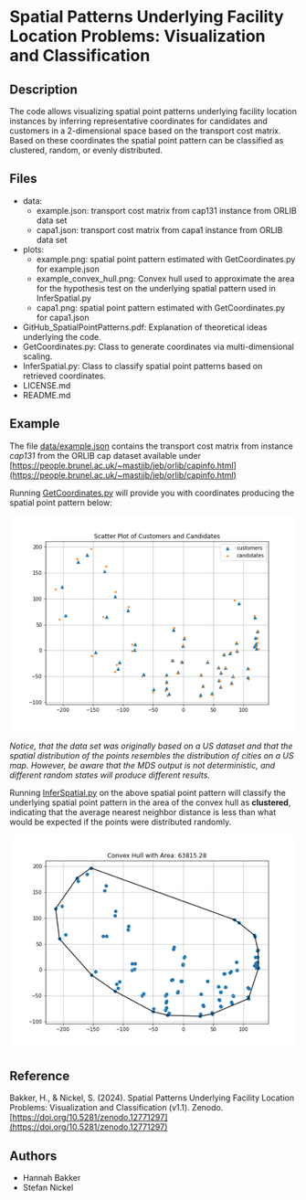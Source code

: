 # Spatial Patterns Underlying Facility Location Problems: Visualization and Classification

## Description
The code allows visualizing spatial point patterns underlying facility location instances by inferring representative coordinates for candidates and customers in a 2-dimensional space based on the transport cost matrix. Based on these coordinates the spatial point pattern can be classified as clustered, random, or evenly distributed.

## Files
- data:
  - example.json: transport cost matrix from cap131 instance from ORLIB data set
  - capa1.json: transport cost matrix from capa1 instance from ORLIB data set
- plots:
  - example.png: spatial point pattern estimated with GetCoordinates.py for example.json
  - example_convex_hull.png: Convex hull used to approximate the area for the hypothesis test on the underlying spatial pattern used in InferSpatial.py
  - capa1.png: spatial point pattern estimated with GetCoordinates.py for capa1.json
- GitHub_SpatialPointPatterns.pdf: Explanation of theoretical ideas underlying the code.
- GetCoordinates.py: Class to generate coordinates via multi-dimensional scaling. 
- InferSpatial.py: Class to classify spatial point patterns based on retrieved coordinates.
- LICENSE.md 
- README.md

## Example 

The file [data/example.json](data/example.json) contains the transport cost matrix from instance *cap131* from the ORLIB cap dataset available under [https://people.brunel.ac.uk/~mastjjb/jeb/orlib/capinfo.html](https://people.brunel.ac.uk/~mastjjb/jeb/orlib/capinfo.html)

Running [GetCoordinates.py](GetCoordinates.py) will provide you with coordinates producing the spatial point pattern below: 

![Spatial point pattern - cap131 ORLIB instances](plots/example.png)

*Notice, that the data set was originally based on a US dataset and that the spatial distribution of the points resembles the distribution of cities on a US map. However, be aware that the MDS output is not deterministic, and different random states will produce different results.*

Running [InferSpatial.py](InferSpatial.py) on the above spatial point pattern will classify the underlying spatial point pattern in the area of the convex hull as **clustered**, indicating that the average nearest neighbor distance is less than what would be expected if the points were distributed randomly. 

![Convex Hull spatial point pattern - cap131 ORLIB instances](plots/example_convex_hull.png)

## Reference 
Bakker, H., & Nickel, S. (2024). Spatial Patterns Underlying Facility Location Problems: Visualization and Classification (v1.1). Zenodo. [https://doi.org/10.5281/zenodo.12771297](https://doi.org/10.5281/zenodo.12771297)

## Authors
- Hannah Bakker
- Stefan Nickel
